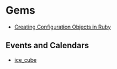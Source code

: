 # Gems

* [Creating Configuration Objects in Ruby](https://blog.codeship.com/creating-configuration-objects-in-ruby/)

## Events and Calendars

* [ice_cube](https://github.com/seejohnrun/ice_cube)